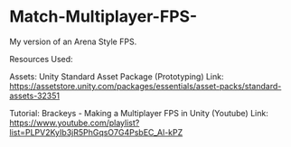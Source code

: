 # Match-Multiplayer-FPS-
My version of an Arena Style FPS.

Resources Used: 

Assets: Unity Standard Asset Package (Prototyping) 
        Link: https://assetstore.unity.com/packages/essentials/asset-packs/standard-assets-32351
   
Tutorial: Brackeys - Making a Multiplayer FPS in Unity (Youtube) 
          Link: https://www.youtube.com/playlist?list=PLPV2KyIb3jR5PhGqsO7G4PsbEC_Al-kPZ
